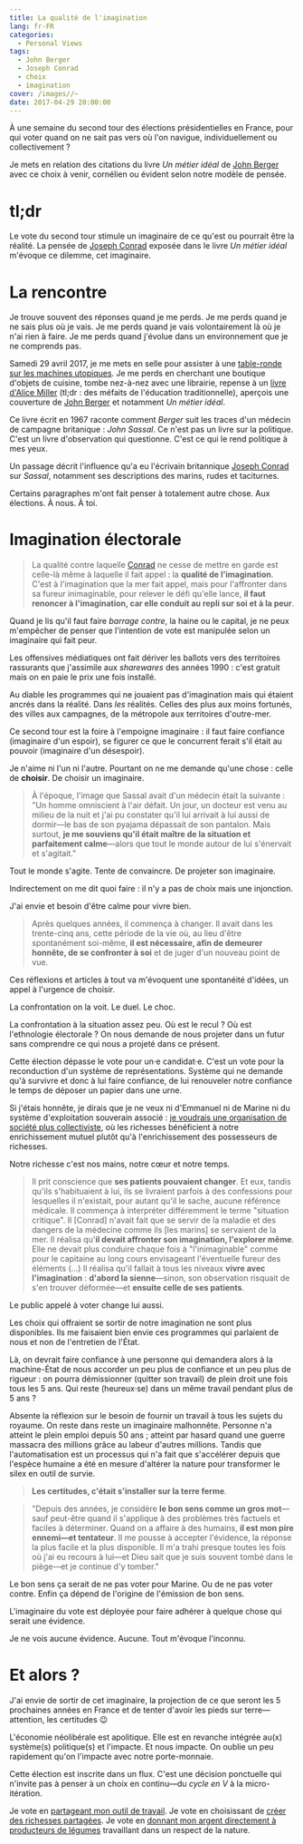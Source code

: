 ```yaml
---
title: La qualité de l'imagination
lang: fr-FR
categories:
  - Personal Views
tags:
  - John Berger
  - Joseph Conrad
  - choix
  - imagination
cover: /images//~
date: 2017-04-29 20:00:00
---
```


À une semaine du second tour des élections présidentielles en France, pour qui voter quand on ne sait pas vers où l'on navigue, individuellement ou collectivement ?

Je mets en relation des citations du livre _Un métier idéal_ de [John Berger][berger] avec ce choix à venir, cornélien ou évident selon notre modèle de pensée.

<!--more-->

# tl;dr

Le vote du second tour stimule un imaginaire de ce qu'est ou pourrait être la réalité. La pensée de [Joseph Conrad][conrad] exposée dans le livre _Un métier idéal_ m'évoque ce dilemme, cet imaginaire.

# La rencontre

Je trouve souvent des réponses quand je me perds. Je me perds quand je ne sais plus où je vais. Je me perds quand je vais volontairement là où je n'ai rien à faire. Je me perds quand j'évolue dans un environnement que je ne comprends pas.

Samedi 29 avril 2017, je me mets en selle pour assister à une [table-ronde sur les machines utopiques](http://acces-s.org/agenda/355/machines-utopiques). Je me perds en cherchant une boutique d'objets de cuisine, tombe nez-à-nez avec une librairie, repense à un [livre d'Alice Miller](https://www.alice-miller.com/cest-pour-ton-bien/) (tl;dr : des méfaits de l'éducation traditionnelle), aperçois une couverture de [John Berger][berger] et notamment _Un métier idéal_.

Ce livre écrit en 1967 raconte comment _Berger_ suit les traces d'un médecin de campagne britanique : _John Sassal_. Ce n'est pas un livre sur la politique. C'est un livre d'observation qui questionne. C'est ce qui le rend politique à mes yeux.

Un passage décrit l'influence qu'a eu l'écrivain britannique [Joseph Conrad][conrad] sur _Sassal_, notamment ses descriptions des marins, rudes et taciturnes.

Certains paragraphes m'ont fait penser à totalement autre chose. Aux élections. À nous. À toi.

# Imagination électorale

> La qualité contre laquelle [Conrad][conrad] ne cesse de mettre en garde est celle-là même à laquelle il fait appel : la **qualité de l'imagination**. C'est à  l'imagination que la mer fait appel, mais pour l'affronter dans sa fureur inimaginable, pour relever le défi qu'elle lance, **il faut renoncer à l'imagination, car elle conduit au repli sur soi et à la peur**.

Quand je lis qu'il faut faire _barrage contre_, la haine ou le capital, je ne peux m'empêcher de penser que l'intention de vote est manipulée selon un imaginaire qui fait peur.

Les offensives médiatiques ont fait dériver les ballots vers des territoires rassurants que j'assimile aux _sharewares_ des années 1990 : c'est gratuit mais on en paie le prix une fois installé.

Au diable les programmes qui ne jouaient pas d'imagination mais qui étaient ancrés dans la réalité. Dans _les_ réalités. Celles des plus aux moins fortunés, des villes aux campagnes, de la métropole aux territoires d'outre-mer.

Ce second tour est la foire à l'empoigne imaginaire : il faut faire confiance (imaginaire d'un espoir), se figurer ce que le concurrent ferait s'il était au pouvoir (imaginaire d'un désespoir).

Je n'aime ni l'un ni l'autre.
Pourtant on ne me demande qu'une chose : celle de **choisir**.
De choisir un imaginaire.

> À l'époque, l'image que Sassal avait d'un médecin était la suivante : "Un homme omniscient à l'air défait. Un jour, un docteur est venu au milieu de la nuit et j'ai pu constater qu'il lui arrivait à lui aussi de dormir—le bas de son pyajama dépassait de son pantalon. Mais surtout, **je me souviens qu'il était maître de la situation et parfaitement calme**—alors que tout le monde autour de lui s'énervait et s'agitait."

Tout le monde s'agite. Tente de convaincre. De projeter son imaginaire.

Indirectement on me dit quoi faire : il n'y a pas de choix mais une injonction.

J'ai envie et besoin d'être calme pour vivre bien.

> Après quelques années, il commença à changer. Il avait dans les trente-cinq ans, cette période de la vie où, au lieu d'être spontanément soi-même, **il est nécessaire, afin de demeurer honnête, de se confronter à soi** et de juger d'un nouveau point de vue.

Ces réflexions et articles à tout va m'évoquent une spontanéité d'idées, un appel à l'urgence de choisir.

La confrontation on la voit. Le duel. Le choc.

La confrontation à la situation assez peu. Où est le recul ? Où est l'ethnologie électorale ? On nous demande de nous projeter dans un futur sans comprendre ce qui nous a projeté dans ce présent.

Cette élection dépasse le vote pour un·e candidat·e. C'est un vote pour la reconduction d'un système de représentations. Système qui ne demande qu'à survivre et donc à lui faire confiance, de lui renouveler notre confiance le temps de déposer un papier dans une urne.

Si j'étais honnête, je dirais que je ne veux ni d'Emmanuel ni de Marine ni du système d'exploitation souverain associé : [je voudrais une organisation de société plus collectiviste](http://sites.arte.tv/anarchisme/fr), où les richesses bénéficient à notre enrichissement mutuel plutôt qu'à l'enrichissement des possesseurs de richesses.

Notre richesse c'est nos mains, notre cœur et notre temps.

> Il prit conscience que **ses patients pouvaient changer**. Et eux, tandis qu'ils s'habituaient à lui, ils se livraient parfois à des confessions pour lesquelles il n'existait, pour autant qu'il le sache, aucune référence médicale. Il commença à interpréter différemment le terme "situation critique".
> Il \[Conrad\] n'avait fait que se servir de la maladie et des dangers de la médecine comme ils \[les marins\] se servaient de la mer. Il réalisa qu'**il devait affronter son imagination, l'explorer même**. Elle ne devait plus conduire chaque fois à "l'inimaginable" comme pour le capitaine au long cours envisageant l'éventuelle fureur des éléments (…)
> Il réalisa qu'il fallait à tous les niveaux **vivre avec l'imagination** : **d'abord la sienne**—sinon, son observation risquait de s'en trouver déformée—et **ensuite celle de ses patients**.

Le public appelé à voter change lui aussi.

Les choix qui offraient se sortir de notre imagination ne sont plus disponibles.
Ils me faisaient bien envie ces programmes qui parlaient de nous et non de l'entretien de l'État.

Là, on devrait faire confiance à une personne qui demandera alors à la machine-État de nous accorder un peu plus de confiance et un peu plus de rigueur : on pourra démissionner (quitter son travail) de plein droit une fois tous les 5 ans. Qui reste (heureux·se) dans un même travail pendant plus de 5 ans ?

Absente la réflexion sur le besoin de fournir un travail à tous les sujets du royaume. On reste dans reste un imaginaire malhonnête.
Personne n'a atteint le plein emploi depuis 50 ans ; atteint par hasard quand une guerre massacra des millions grâce au labeur d'autres millions. Tandis que l'automatisation est un processus qui n'a fait que s'accélérer depuis que l'espèce humaine a été en mesure d'altérer la nature pour transformer le silex en outil de survie.

> **Les certitudes, c'était s'installer sur la terre ferme**.

> "Depuis des années, je considère **le bon sens comme un gros mot**—sauf peut-être quand il s'applique à des problèmes très factuels et faciles à déterminer. Quand on a affaire à des humains, **il est mon pire ennemi—et tentateur**. Il me pousse à accepter l'évidence, la réponse la plus facile et la plus disponible. Il m'a trahi presque toutes les fois où j'ai eu recours à lui—et Dieu sait que je suis souvent tombé dans le piège—et je continue d'y tomber."

Le bon sens ça serait de ne pas voter pour Marine. Ou de ne pas voter contre.
Enfin ça dépend de l'origine de l'émission de bon sens.

L'imaginaire du vote est déployée pour faire adhérer à quelque chose qui serait une évidence.

Je ne vois aucune évidence. Aucune.
Tout m'évoque l'inconnu.

# Et alors ?

J'ai envie de sortir de cet imaginaire, la projection de ce que seront les 5 prochaines années en France et de tenter d'avoir les pieds sur terre—attention, les certitudes 😉

L'économie néolibérale est apolitique. Elle est en revanche intégrée au(x) système(s) politique(s) et l'impacte. Et nous impacte. On oublie un peu rapidement qu'on l'impacte avec notre porte-monnaie.

Cette élection est inscrite dans un flux. C'est une décision ponctuelle qui n'invite pas à penser à un choix en continu—du _cycle en V_ à la micro-itération.

Je vote en [partageant mon outil de travail](https://dtc-innovation.org).
Je vote en choisissant de [créer des richesses partagées](https://fr.wikipedia.org/wiki/Open_source).
Je vote en [donnant mon argent directement à producteurs de légumes](http://agriculture.gouv.fr/consommation-manger-local-partout-en-france) travaillant dans un respect de la nature.


[berger]: https://fr.wikipedia.org/wiki/John_Berger
[conrad]: https://fr.wikipedia.org/wiki/Joseph_Conrad
